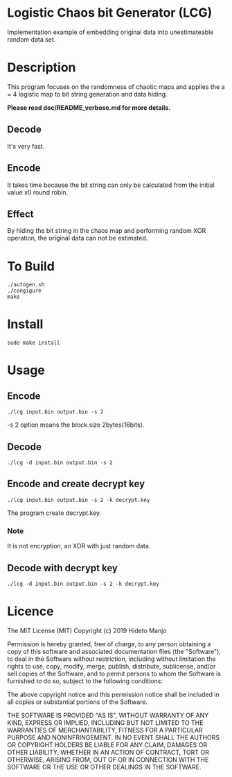 # Logistic Chaos bit Generator (LCG)

Implementation example of embedding original data into unestimateable random data set.

# Description

This program focuses on the randomness of chaotic maps and applies the a = 4 logistic map to bit string generation and data hiding.

__Please read doc/README\_verbose.md for more details.__

## Decode

It's very fast.

## Encode

It takes time because the bit string can only be calculated from the initial value x0 round robin.

## Effect

By hiding the bit string in the chaos map and performing random XOR operation, the original data can not be estimated.

# To Build

```
./autogen.sh
./congigure
make
```

# Install

```
sudo make install
```

# Usage

## Encode

```
./lcg input.bin output.bin -s 2
```
-s 2 option means the block size 2bytes(16bits).

## Decode

```
./lcg -d input.bin output.bin -s 2
```

## Encode and create decrypt key

```
./lcg input.bin output.bin -s 2 -k decrypt.key
```

The program create decrypt.key.

### Note

It is not encryption, an XOR with just random data.

## Decode with decrypt key

```
./lcg -d input.bin output.bin -s 2 -k decrypt.key
```

# Licence

The MIT License (MIT)
Copyright (c) 2019 Hideto Manjo

Permission is hereby granted, free of charge, to any person obtaining a copy of this software and associated documentation files (the "Software"), to deal in the Software without restriction, including without limitation the rights to use, copy, modify, merge, publish, distribute, sublicense, and/or sell copies of the Software, and to permit persons to whom the Software is furnished to do so, subject to the following conditions:

The above copyright notice and this permission notice shall be included in all copies or substantial portions of the Software.

THE SOFTWARE IS PROVIDED "AS IS", WITHOUT WARRANTY OF ANY KIND, EXPRESS OR IMPLIED, INCLUDING BUT NOT LIMITED TO THE WARRANTIES OF MERCHANTABILITY, FITNESS FOR A PARTICULAR PURPOSE AND NONINFRINGEMENT. IN NO EVENT SHALL THE AUTHORS OR COPYRIGHT HOLDERS BE LIABLE FOR ANY CLAIM, DAMAGES OR OTHER LIABILITY, WHETHER IN AN ACTION OF CONTRACT, TORT OR OTHERWISE, ARISING FROM, OUT OF OR IN CONNECTION WITH THE SOFTWARE OR THE USE OR OTHER DEALINGS IN THE SOFTWARE.
